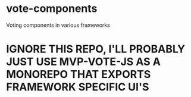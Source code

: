 # vote-components
Voting components in various frameworks


# IGNORE THIS REPO, I'LL PROBABLY JUST USE MVP-VOTE-JS AS A MONOREPO THAT EXPORTS FRAMEWORK SPECIFIC UI'S

